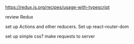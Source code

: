 https://redux.js.org/recipes/usage-with-typescript

review Redux 

set up Actions and other reducers. 
Set up react-router-dom 

set up simple css?
make requests to server